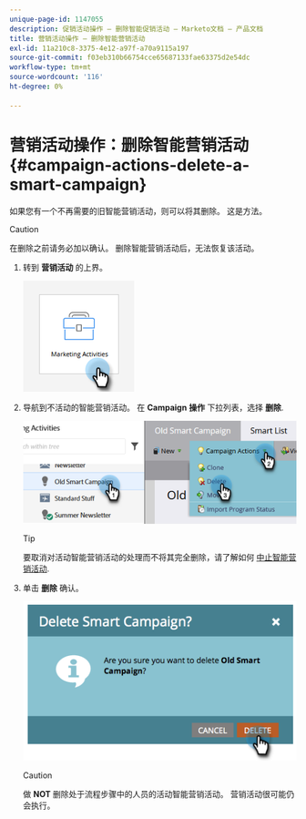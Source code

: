 ```yaml
---
unique-page-id: 1147055
description: 促销活动操作 — 删除智能促销活动 — Marketo文档 — 产品文档
title: 营销活动操作 — 删除智能营销活动
exl-id: 11a210c8-3375-4e12-a97f-a70a9115a197
source-git-commit: f03eb310b66754cce65687133fae63375d2e54dc
workflow-type: tm+mt
source-wordcount: '116'
ht-degree: 0%

---
```


# 营销活动操作：删除智能营销活动 {#campaign-actions-delete-a-smart-campaign}

如果您有一个不再需要的旧智能营销活动，则可以将其删除。 这是方法。

>[!CAUTION]
>
>在删除之前请务必加以确认。 删除智能营销活动后，无法恢复该活动。

1. 转到 **营销活动** 的上界。

   ![](assets/campaign-actions-delete-a-smart-campaign-1.png)

1. 导航到不活动的智能营销活动。 在 **Campaign** **操作** 下拉列表，选择 **删除**.

   ![](assets/campaign-actions-delete-a-smart-campaign-2.png)

   >[!TIP]
   >
   >要取消对活动智能营销活动的处理而不将其完全删除，请了解如何 [中止智能营销活动](/help/marketo/product-docs/core-marketo-concepts/smart-campaigns/using-smart-campaigns/abort-a-smart-campaign.md).

1. 单击 **删除** 确认。

   ![](assets/campaign-actions-delete-a-smart-campaign-3.png)

   >[!CAUTION]
   >
   >做 **NOT** 删除处于流程步骤中的人员的活动智能营销活动。 营销活动很可能仍会执行。
